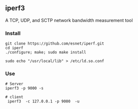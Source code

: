 ## iperf3
A TCP, UDP, and SCTP network bandwidth measurement tool

### Install
```shell
git clone https://github.com/esnet/iperf.git
cd iperf
./configure; make; sudo make install

sudo echo "/usr/local/lib" > /etc/ld.so.conf

```

### Use
```shell
# Server 
iperf3 -p 9000 -s 

# client
 iperf3  -c 127.0.0.1 -p 9000  -u
 
```